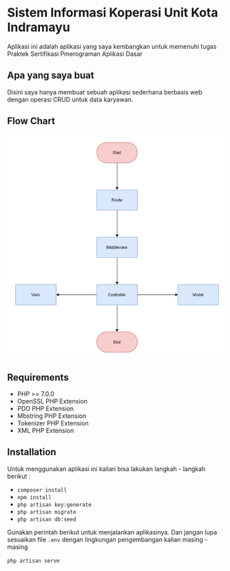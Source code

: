 # Sistem Informasi Koperasi Unit Kota Indramayu

Aplikasi ini adalah aplikasi yang saya kembangkan untuk memenuhi tugas Praktek Sertifikasi Pmerograman Aplikasi Dasar

## Apa yang saya buat

Disini saya hanya membuat sebuah aplikasi sederhana berbasis web dengan operasi CRUD untuk data karyawan. 

## Flow Chart

![flowchart](https://github.com/ssjrama/pegawai/blob/master/flowchart.png "Flowchart")

## Requirements 

- PHP >= 7.0.0
- OpenSSL PHP Extension
- PDO PHP Extension
- Mbstring PHP Extension
- Tokenizer PHP Extension
- XML PHP Extension

## Installation

Untuk menggunakan aplikasi ini kalian bisa lakukan langkah - langkah berikut : 

-  ` composer install `
-  ` npm install `
-  ` php artisan key:generate `
-  ` php artisan migrate `
-  ` php artisan db:seed `

Gunakan perintah berikut untuk menjalankan aplikasinya. Dan jangan lupa sesuaikan file `.env` dengan lingkungan pengembangan kalian masing - masing

` php artisan serve `  